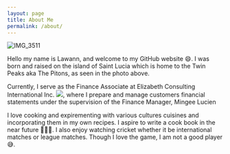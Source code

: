 ```yaml
---
layout: page
title: About Me
permalink: /about/
---
```


![IMG_3511](https://github.com/lawann/lawann.github.io/assets/101588652/690fb346-f9e2-4f2f-b5a7-161a32a5697f)


Hello my name is Lawann, and welcome to my GitHub website 😄. I was born and raised on the island of Saint Lucia which is home to the Twin Peaks aka The Pitons, as seen in the photo above. 


Currently, I serve as the Finance Associate at Elizabeth Consulting International Inc. <img src="/img/company_logo_.ico">, where I prepare and manage customers financial statements under the supervision of the Finance Manager, Mingee Lucien

I love cooking and expirementing with various cultures cuisines and incorporating them in my own recipes. I aspire to write a cook book in the near future 👩🏽‍🍳. I also enjoy watching cricket whether it be international matches or league matches. Though I love the game, I am not a good player 😅.
